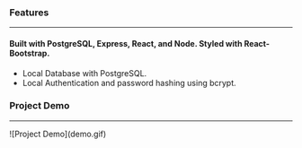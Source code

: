 <h3>Features</h3>
<hr/>
<h4>Built with PostgreSQL, Express, React, and Node.  Styled with React-Bootstrap. </h4>
<ul>
<li>Local Database with PostgreSQL.</li>
<li>Local Authentication and password hashing using bcrypt.</li>
</ul>
<h3>Project Demo</h3>
<hr/>
![Project Demo](demo.gif)
